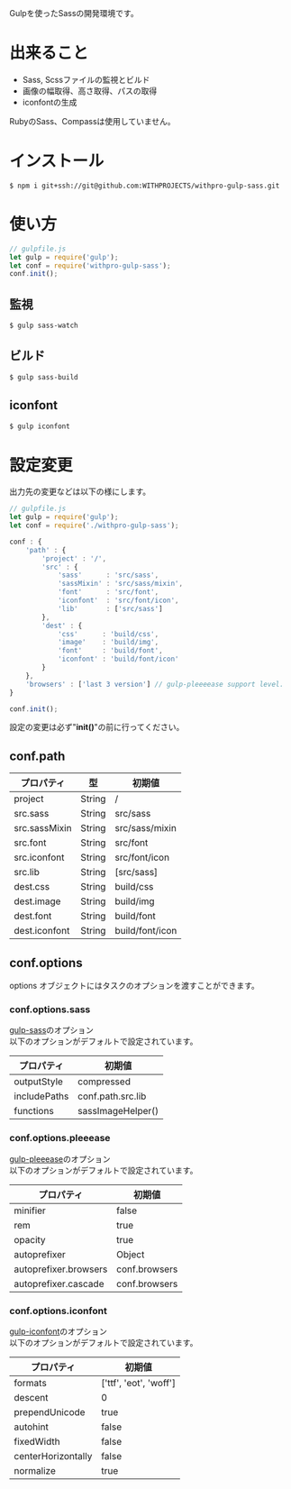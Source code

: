 Gulpを使ったSassの開発環境です。  

# 出来ること

- Sass, Scssファイルの監視とビルド
- 画像の幅取得、高さ取得、パスの取得
- iconfontの生成

RubyのSass、Compassは使用していません。

# インストール

```
$ npm i git+ssh://git@github.com:WITHPROJECTS/withpro-gulp-sass.git
```

# 使い方

```js
// gulpfile.js
let gulp = require('gulp');
let conf = require('withpro-gulp-sass');
conf.init();
```

## 監視
```bash
$ gulp sass-watch
```

## ビルド

```bash
$ gulp sass-build
```

## iconfont

```bash
$ gulp iconfont
```

# 設定変更

出力先の変更などは以下の様にします。

```js
// gulpfile.js
let gulp = require('gulp');
let conf = require('./withpro-gulp-sass');

conf : {
    'path' : {
        'project' : '/',
        'src' : {
            'sass'      : 'src/sass',
            'sassMixin' : 'src/sass/mixin',
            'font'      : 'src/font',
            'iconfont'  : 'src/font/icon',
            'lib'       : ['src/sass']
        },
        'dest' : {
            'css'      : 'build/css',
            'image'    : 'build/img',
            'font'     : 'build/font',
            'iconfont' : 'build/font/icon'
        }
    },
    'browsers' : ['last 3 version'] // gulp-pleeeease support level.
}

conf.init();
```

設定の変更は必ず"**init()**"の前に行ってください。

## conf.path

| プロパティ    | 型            | 初期値          |
|---------------|---------------|-----------------|
| project       | String        | /               |
| src.sass      | String        | src/sass        |
| src.sassMixin | String        | src/sass/mixin  |
| src.font      | String        | src/font        |
| src.iconfont  | String        | src/font/icon   |
| src.lib       | String<Array> | [src/sass]      |
| dest.css      | String        | build/css       |
| dest.image    | String        | build/img       |
| dest.font     | String        | build/font      |
| dest.iconfont | String        | build/font/icon |

## conf.options 

options オブジェクトにはタスクのオプションを渡すことができます。

### conf.options.sass

[gulp-sass](https://www.npmjs.com/package/gulp-sass)のオプション  
以下のオプションがデフォルトで設定されています。

| プロパティ   | 初期値            |
|--------------|-------------------|
| outputStyle  | compressed        |
| includePaths | conf.path.src.lib |
| functions    | sassImageHelper() |

### conf.options.pleeease

[gulp-pleeease](https://www.npmjs.com/package/gulp-pleeease)のオプション  
以下のオプションがデフォルトで設定されています。

| プロパティ            | 初期値        |
|-----------------------|---------------|
| minifier              | false         |
| rem                   | true          |
| opacity               | true          |
| autoprefixer          | Object        |
| autoprefixer.browsers | conf.browsers |
| autoprefixer.cascade  | conf.browsers |

### conf.options.iconfont

[gulp-iconfont](https://www.npmjs.com/package/gulp-iconfont)のオプション  
以下のオプションがデフォルトで設定されています。

| プロパティ         | 初期値                 |
|--------------------|------------------------|
| formats            | ['ttf', 'eot', 'woff'] |
| descent            | 0                      |
| prependUnicode     | true                   |
| autohint           | false                  |
| fixedWidth         | false                  |
| centerHorizontally | false                  |
| normalize          | true                   |